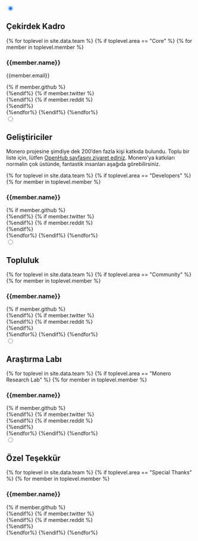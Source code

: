 <div class="team">

   <section class="container">
    <div class="row">
        <div class="col-xs-12">
                        <div class="tabPanel-widget">
                           <label for="tab-1" tabindex="0"></label>
                            <input id="tab-1" type="radio" name="tabs" aria-hidden="true" checked>
                            <h2>Çekirdek Kadro</h2>
                            <div class="tabPanel-content">
                              <div class="row">
                                {% for toplevel in site.data.team %}
                                  {% if toplevel.area == "Core" %}
                                    {% for member in toplevel.member %}
                                        <div class="half col-lg-6 col-md-6 col-sm-6 col-xs-6">
                                           <div class="info-block">
                                                <div class="row center-xs">
                                                    <h3>{{member.name}}</h3>
                                                </div>
                                                <div class="row center-xs">
                                                    <p>{{member.email}}</p>
                                                </div>
                                                <div class="row center-xs icons">
                                                    {% if member.github %}
                                                    <a href="{{member.github}}" target="_blank" rel="noreferrer, noopener"><div class="col social-icon github"></div></a>
                                                    {%endif%}
                                                    {% if member.twitter %}
                                                    <a href="{{member.twitter}}" target="_blank" rel="noreferrer, noopener"><div class="col social-icon twitter"></div></a>
                                                    {%endif%}
                                                    {% if member.reddit %}
                                                    <a href="{{member.reddit}}" target="_blank" rel="noreferrer, noopener"><div class="col social-icon reddit"></div></a>
                                                    {%endif%}
                                                </div>
                                            </div>
                                        </div>
                                    {%endfor%}
                                  {%endif%}
                                {%endfor%}
                              </div>
                            </div>
                            <label for="tab-2" tabindex="0"></label>
                            <input id="tab-2" type="radio" name="tabs" aria-hidden="true">
                            <h2>Geliştiriciler</h2>
                            <div class="tabPanel-content">
                             <div class="container full">
                                   <div class="info-block text-adapt">
                                        <div class="row">
                                            <div class="col-xs-12 text-adapt">
                                                <p>Monero projesine şimdiye dek 200’den fazla kişi katkıda bulundu. Toplu bir liste için, lütfen <a href="https://www.openhub.net/p/monero/contributors">OpenHub sayfasını ziyaret ediniz</a>. Monero’ya katkıları normalin çok üstünde, fantastik insanları aşağıda görebilirsiniz.</p>
                                            </div>
                                        </div>
                                    </div>
                            </div>
                              <div class="row">
                                {% for toplevel in site.data.team %}
                                  {% if toplevel.area == "Developers" %}
                                    {% for member in toplevel.member %}
                                        <div class="half col-lg-6 col-md-6 col-sm-6 col-xs-6">
                                           <div class="info-block">
                                                <div class="row center-xs">
                                                    <h3>{{member.name}}</h3>
                                                </div>
                                                <div class="row center-xs icons">
                                                    {% if member.github %}
                                                    <a href="{{member.github}}" target="_blank" rel="noreferrer, noopener"><div class="col social-icon github"></div></a>
                                                    {%endif%}
                                                    {% if member.twitter %}
                                                    <a href="{{member.twitter}}" target="_blank" rel="noreferrer, noopener"><div class="col social-icon twitter"></div></a>
                                                    {%endif%}
                                                    {% if member.reddit %}
                                                    <a href="{{member.reddit}}" target="_blank" rel="noreferrer, noopener"><div class="col social-icon reddit"></div></a>
                                                    {%endif%}
                                                </div>
                                            </div>
                                        </div>
                                    {%endfor%}
                                  {%endif%}
                                {%endfor%}
                              </div>
                            </div>
                            <label for="tab-3" tabindex="0"></label>
                            <input id="tab-3" type="radio" name="tabs" aria-hidden="true">
                            <h2>Topluluk</h2>
                            <div class="tabPanel-content">
                              <div class="row">
                                {% for toplevel in site.data.team %}
                                  {% if toplevel.area == "Community" %}
                                    {% for member in toplevel.member %}
                                        <div class="half col-lg-6 col-md-6 col-sm-6 col-xs-6">
                                           <div class="info-block">
                                                <div class="row center-xs">
                                                    <h3>{{member.name}}</h3>
                                                </div>
                                                <div class="row center-xs icons">
                                                    {% if member.github %}
                                                    <a href="{{member.github}}" target="_blank" rel="noreferrer, noopener"><div class="col social-icon github"></div></a>
                                                    {%endif%}
                                                    {% if member.twitter %}
                                                    <a href="{{member.twitter}}" target="_blank" rel="noreferrer, noopener"><div class="col social-icon twitter"></div></a>
                                                    {%endif%}
                                                    {% if member.reddit %}
                                                    <a href="{{member.reddit}}" target="_blank" rel="noreferrer, noopener"><div class="col social-icon reddit"></div></a>
                                                    {%endif%}
                                                </div>
                                            </div>
                                        </div>
                                    {%endfor%}
                                  {%endif%}
                                {%endfor%}
                              </div>
                            </div>
                            <label for="tab-4" tabindex="0"></label>
                            <input id="tab-4" type="radio" name="tabs" aria-hidden="true">
                            <h2>Araştırma Labı</h2>
                            <div class="tabPanel-content">
                              <div class="row">
                                {% for toplevel in site.data.team %}
                                  {% if toplevel.area == "Monero Research Lab" %}
                                    {% for member in toplevel.member %}
                                        <div class="half col-lg-6 col-md-6 col-sm-12 col-xs-6">
                                           <div class="info-block">
                                                <div class="row center-xs">
                                                    <h3>{{member.name}}</h3>
                                                </div>
                                                <div class="row center-xs icons">
                                                    {% if member.github %}
                                                    <a href="{{member.github}}" target="_blank" rel="noreferrer, noopener"><div class="col social-icon github"></div></a>
                                                    {%endif%}
                                                    {% if member.twitter %}
                                                    <a href="{{member.twitter}}" target="_blank" rel="noreferrer, noopener"><div class="col social-icon twitter"></div></a>
                                                    {%endif%}
                                                    {% if member.reddit %}
                                                    <a href="{{member.reddit}}" target="_blank" rel="noreferrer, noopener"><div class="col social-icon reddit"></div></a>
                                                    {%endif%}
                                                </div>
                                            </div>
                                        </div>
                                    {%endfor%}
                                  {%endif%}
                                {%endfor%}
                              </div>
                            </div>
                            <label for="tab-5" tabindex="0"></label>
                            <input id="tab-5" type="radio" name="tabs" aria-hidden="true">
                            <h2>Özel Teşekkür</h2>
                            <div class="tabPanel-content">
                              <div class="row">
                                {% for toplevel in site.data.team %}
                                  {% if toplevel.area == "Special Thanks" %}
                                    {% for member in toplevel.member %}
                                        <div class="half col-lg-6 col-md-6 col-sm-12 col-xs-6">
                                           <div class="info-block">
                                                <div class="row center-xs">
                                                    <h3>{{member.name}}</h3>
                                                </div>
                                                <div class="row center-xs icons">
                                                    {% if member.github %}
                                                    <a href="{{member.github}}" target="_blank" rel="noreferrer, noopener"><div class="col social-icon github"></div></a>
                                                    {%endif%}
                                                    {% if member.twitter %}
                                                    <a href="{{member.twitter}}" target="_blank" rel="noreferrer, noopener"><div class="col social-icon twitter"></div></a>
                                                    {%endif%}
                                                    {% if member.reddit %}
                                                    <a href="{{member.reddit}}" target="_blank" rel="noreferrer, noopener"><div class="col social-icon reddit"></div></a>
                                                    {%endif%}
                                                </div>
                                            </div>
                                        </div>
                                    {%endfor%}
                                  {%endif%}
                                {%endfor%}
                              </div>
                            </div>
                          </div>
        </div>
    </div>
</section>


</div>
